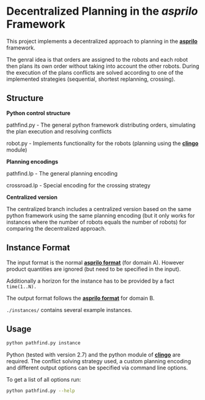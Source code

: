 # Decentralized Planning in the *asprilo* Framework

This project implements a decentralized approach to planning in the [**asprilo**](<https://potassco.org/asprilo>) framework.

The genral idea is that orders are assigned to the robots and each robot then plans its own order without taking into account the other robots.
During the execution of the plans conflicts are solved according to one of the implemented strategies (sequential, shortest replanning, crossing).

## Structure

**Python control structure**

pathfind.py - The general python framework distributing orders, simulating the plan execution and resolving conflicts

robot.py - Implements functionality for the robots (planning using the [**clingo**](<https://github.com/potassco/clingo>) module)

**Planning encodings**

pathfind.lp - The general planning encoding 

crossroad.lp - Special encoding for the crossing strategy

**Centralized version**

The centralized branch includes a centralized version based on the same python framework using the same planning encoding (but it only works for instances where the number of robots equals the number of robots) for comparing the decentralized approach.

## Instance Format

The input format is the normal [**asprilo format**](<https://github.com/potassco/asprilo/blob/master/docs/specification.md#input-format>) (for domain A). However product quantities are ignored (but need to be specified in the input).

Additionally a horizon for the instance has to be provided by a fact `time(1..N).`

The output format follows the [**asprilo format**](<https://github.com/potassco/asprilo/blob/master/docs/specification.md#output-format>) for domain B.

`./instances/` contains several example instances.

## Usage

```bash
python pathfind.py instance
```

Python (tested with version 2.7) and the python module of [**clingo**](<https://github.com/potassco/clingo>) are required.
The conflict solving strategy used, a custom planning encoding and different output options can be specified via command line options.

To get a list of all options run:
```bash
python pathfind.py --help
```
